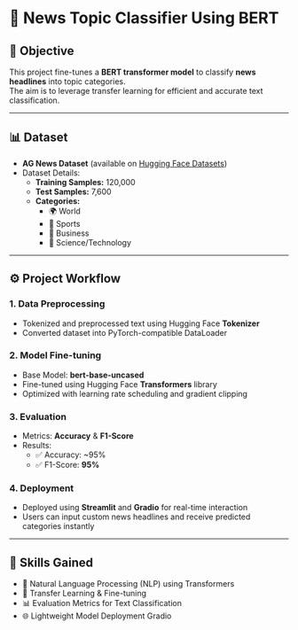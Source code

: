 # 📰 News Topic Classifier Using BERT  

## 📌 Objective  
This project fine-tunes a **BERT transformer model** to classify **news headlines** into topic categories.  
The aim is to leverage transfer learning for efficient and accurate text classification.  

---

## 📊 Dataset  
- **AG News Dataset** (available on [Hugging Face Datasets](https://huggingface.co/datasets/ag_news))  
- Dataset Details:  
  - **Training Samples:** 120,000  
  - **Test Samples:** 7,600  
  - **Categories:**  
    - 🌍 World  
    - 🏅 Sports  
    - 💼 Business  
    - 🔬 Science/Technology  

---

## ⚙️ Project Workflow  

### 1. Data Preprocessing  
- Tokenized and preprocessed text using Hugging Face **Tokenizer**  
- Converted dataset into PyTorch-compatible DataLoader  

### 2. Model Fine-tuning  
- Base Model: **bert-base-uncased**  
- Fine-tuned using Hugging Face **Transformers** library  
- Optimized with learning rate scheduling and gradient clipping  

### 3. Evaluation  
- Metrics: **Accuracy** & **F1-Score**  
- Results:  
  - ✅ Accuracy: ~95%  
  - ✅ F1-Score: **95%**  

### 4. Deployment  
- Deployed using **Streamlit** and **Gradio** for real-time interaction  
- Users can input custom news headlines and receive predicted categories instantly  

---

## 🚀 Skills Gained  
- 🧠 Natural Language Processing (NLP) using Transformers  
- 🔄 Transfer Learning & Fine-tuning  
- 📊 Evaluation Metrics for Text Classification  
- 🌐 Lightweight Model Deployment Gradio  


